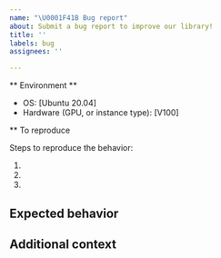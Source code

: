 ```yaml
---
name: "\U0001F41B Bug report"
about: Submit a bug report to improve our library!
title: ''
labels: bug
assignees: ''

---
```


** Environment **
<!-- Provide the below as necessary -->

- OS: [Ubuntu 20.04]
- Hardware (GPU, or instance type): [V100]

<!-- if your bug is CUDA related, please also provide your CUDA version -->

** To reproduce

Steps to reproduce the behavior:

1.
2.
3.

## Expected behavior

<!-- A clear and concise description of what you would expect to happen. -->

## Additional context

<!-- Please provide an additional context. -->
